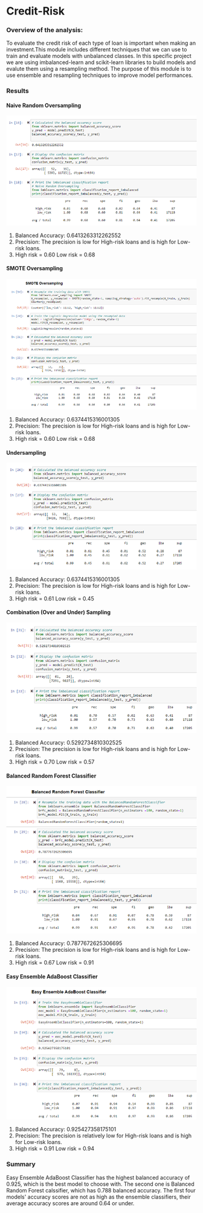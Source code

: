 # Credit-Risk

### Overview of the analysis:
To evaluate the credit risk of each type of loan is important when making an investment.This module includes different techniques that we can use to train and evaluate models with unbalanced classes. In this specific project we are using imbalanced-learn and scikit-learn libraries to build models and evalute them using a resampling method. The purpose of this module is to use ensemble and resampling techniques to improve model performances.

### Results
#### Naive Random Oversampling 
![Naive Random Oversampling results](https://github.com/hihilynette/Credit-Risk/blob/main/Resources/Naive%20Random%20Oversampling%20results.PNG)
1. Balanced Accuracy: 0.6413263312262552
2. Precision: The precision is low for High-risk loans and is high for Low-risk loans.
3. High risk = 0.60
   Low risk = 0.68
   
#### SMOTE Oversampling
![SMOTE Oversampling results](https://github.com/hihilynette/Credit-Risk/blob/main/Resources/SMOTE%20Oversampling%20results.PNG)
1. Balanced Accuracy: 0.6374415316001305
2. Precision: The precision is low for High-risk loans and is high for Low-risk loans.
3. High risk = 0.60
   Low risk = 0.68
   
#### Undersampling
![Undersampling results](https://github.com/hihilynette/Credit-Risk/blob/main/Resources/Undersampling%20results.PNG)
1. Balanced Accuracy: 0.6374415316001305
2. Precision: The precision is low for High-risk loans and is high for Low-risk loans.
3. High risk = 0.61
   Low risk = 0.45
   
#### Combination (Over and Under) Sampling
![Combination (Over and Under) Sampling results](https://github.com/hihilynette/Credit-Risk/blob/main/Resources/Combination%20Over%20Under%20results.PNG)
1. Balanced Accuracy: 0.5292734810302525
2. Precision: The precision is low for High-risk loans and is high for Low-risk loans.
3. High risk = 0.70
   Low risk = 0.57
   
#### Balanced Random Forest Classifier
![Balanced Random Forest Classifier results](https://github.com/hihilynette/Credit-Risk/blob/main/Resources/Balanced%20Random%20Forest%20Classifier%20results.PNG)
1. Balanced Accuracy: 0.7877672625306695
2. Precision: The precision is low for High-risk loans and is high for Low-risk loans.
3. High risk = 0.67
   Low risk = 0.91
   
#### Easy Ensemble AdaBoost Classifier
![Easy Ensemble AdaBoost Classifier results](https://github.com/hihilynette/Credit-Risk/blob/main/Resources/Easy%20Ensemble%20AdaBoost%20Classifier%20results.PNG)
1. Balanced Accuracy: 0.925427358175101
2. Precision: The precision is relatively low for High-risk loans and is high for Low-risk loans.
3. High risk = 0.91
   Low risk = 0.94
   
### Summary
Easy Ensemble AdaBoost Classifier has the highest balanced accuracy of 0.925, which is the best model to choose with. The second one is Balanced Random Forest calssifier, which has 0.788 balanced accuracy. The first four models' accuracy scores are not as high as the ensemble classifiers, their average accuracy scores are around 0.64 or under.
